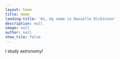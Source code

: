 ```yaml
---
layout: home
title: Home
landing-title: 'Hi, my name is Danielle Dickinson'
description: null
image: null
author: null
show_tile: false
---
```


I study astronomy! 
